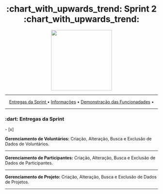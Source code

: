 <h1 align="center">:chart_with_upwards_trend: Sprint 2 :chart_with_upwards_trend:</h1>
<p align="center">
  <img src="https://github.com/UniversalDevs/Projeto_API/blob/main/Documentos/Sprint_2.PNG" width="200"/>
</p>
<hr>
<p align="center">
  <a href ="https://github.com/UniversalDevs/Projeto_API/blob/main/README.md#globe_with_meridians-equipe-de-desenvolvedores">Entregas da Sprint </a>  •
  <a href ="https://github.com/UniversalDevs/Projeto_API#-dart-objetivos-do-projeto"> Informações</a>  • 
  <a href ="https://github.com/UniversalDevs/Projeto_API#-dart-objetivos-do-projeto"> Demonstração das Funcionadades</a>  • 
</p>
<hr>

<h3> :dart: Entregas da Sprint</h3>
- [x] <p><strong> Gerenciamento de Voluntários:</strong> Criação, Alteração, Busca e Exclusão de Dados de Voluntários.</p>
<hr>
<p><strong> Gerenciamento de Participantes:</strong> Criação, Alteração, Busca e Exclusão de Dados de Participantes.</p>
<hr>
<p><strong> Gerenciamento de Projeto:</strong> Criação, Alteração, Busca e Exclusão de Dados de Projetos.</p>
<hr>



